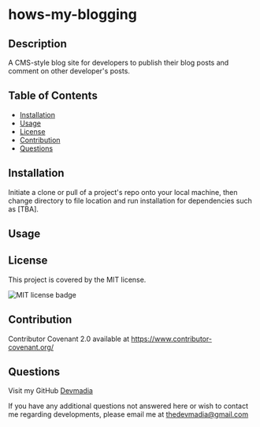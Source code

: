 # hows-my-blogging

## Description

A CMS-style blog site for developers to publish their blog posts and comment on other developer's posts.

  ## Table of Contents

  * [Installation](#installation)
  * [Usage](#usage)
  * [License](#license)
  * [Contribution](#contribution)
  * [Questions](#questions) 
  
  ## Installation
  Initiate a clone or pull of a project's repo onto your local machine, then change directory to file location and run installation for dependencies such as [TBA].

  ## Usage
  <!-- Type into the terminal command line: 'node server' to initiate the program.

  Navigate with arrow keys and press [ENTER] once on the appropriate input field. Utilize [QUIT] to exit the application once done adding, removing, or updating employees in the tracker. -->

  <!-- ![How's My Blogging Demo](assets/images/filename.png) 
  
  ![How's My Blogging Demo 2](assets/images/filename.png)  -->

  ## License
  This project is covered by the MIT license. 
  
  ![MIT license badge](https://img.shields.io/badge/license-MIT-brightgreen)
  
  ## Contribution
  Contributor Covenant 2.0 available at https://www.contributor-covenant.org/

  ## Questions
  Visit my GitHub [Devmadia](https://github.com/Devmadia)

  If you have any additional questions not answered here or wish to contact me regarding developments, please email me at 
  [thedevmadia@gmail.com](mailto:thedevmadia@gmail.com)
  